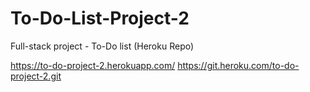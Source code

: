 # To-Do-List-Project-2
Full-stack project - To-Do list (Heroku Repo)

https://to-do-project-2.herokuapp.com/
https://git.heroku.com/to-do-project-2.git
